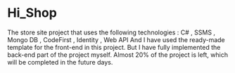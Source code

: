 # Hi_Shop
The store site project that uses the following technologies : C# , SSMS , Mongo DB , CodeFirst , Identity , Web API
 And
I have used the ready-made template for the front-end in this project.
But I have fully implemented the back-end part of the project myself.
Almost 20% of the project is left, which will be completed in the future days.

